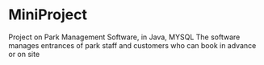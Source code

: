 # MiniProject
Project on Park Management Software, in Java, MYSQL
The software manages entrances of park staff and customers who can book in advance or on site

